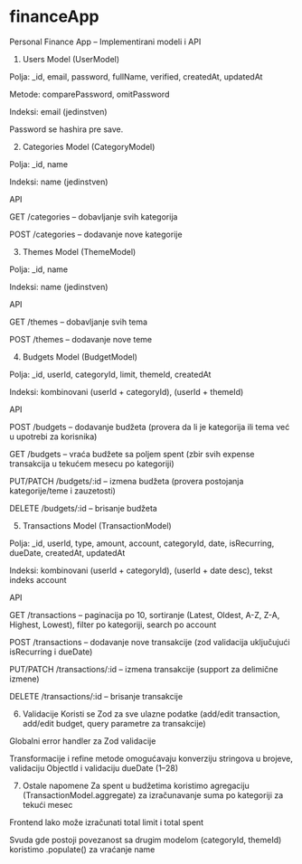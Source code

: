 # financeApp

Personal Finance App – Implementirani modeli i API

1. Users
   Model (UserModel)

Polja: \_id, email, password, fullName, verified, createdAt, updatedAt

Metode: comparePassword, omitPassword

Indeksi: email (jedinstven)

Password se hashira pre save.

2. Categories
   Model (CategoryModel)

Polja: \_id, name

Indeksi: name (jedinstven)

API

GET /categories – dobavljanje svih kategorija

POST /categories – dodavanje nove kategorije

3. Themes
   Model (ThemeModel)

Polja: \_id, name

Indeksi: name (jedinstven)

API

GET /themes – dobavljanje svih tema

POST /themes – dodavanje nove teme

4. Budgets
   Model (BudgetModel)

Polja: \_id, userId, categoryId, limit, themeId, createdAt

Indeksi: kombinovani (userId + categoryId), (userId + themeId)

API

POST /budgets – dodavanje budžeta (provera da li je kategorija ili tema već u upotrebi za korisnika)

GET /budgets – vraća budžete sa poljem spent (zbir svih expense transakcija u tekućem mesecu po kategoriji)

PUT/PATCH /budgets/:id – izmena budžeta (provera postojanja kategorije/teme i zauzetosti)

DELETE /budgets/:id – brisanje budžeta

5. Transactions
   Model (TransactionModel)

Polja: \_id, userId, type, amount, account, categoryId, date, isRecurring, dueDate, createdAt, updatedAt

Indeksi: kombinovani (userId + categoryId), (userId + date desc), tekst indeks account

API

GET /transactions – paginacija po 10, sortiranje (Latest, Oldest, A-Z, Z-A, Highest, Lowest), filter po kategoriji, search po account

POST /transactions – dodavanje nove transakcije (zod validacija uključujući isRecurring i dueDate)

PUT/PATCH /transactions/:id – izmena transakcije (support za delimične izmene)

DELETE /transactions/:id – brisanje transakcije

6. Validacije
   Koristi se Zod za sve ulazne podatke (add/edit transaction, add/edit budget, query parametre za transakcije)

Globalni error handler za Zod validacije

Transformacije i refine metode omogućavaju konverziju stringova u brojeve, validaciju ObjectId i validaciju dueDate (1–28)

7. Ostale napomene
   Za spent u budžetima koristimo agregaciju (TransactionModel.aggregate) za izračunavanje suma po kategoriji za tekući mesec

Frontend lako može izračunati total limit i total spent

Svuda gde postoji povezanost sa drugim modelom (categoryId, themeId) koristimo .populate() za vraćanje name
